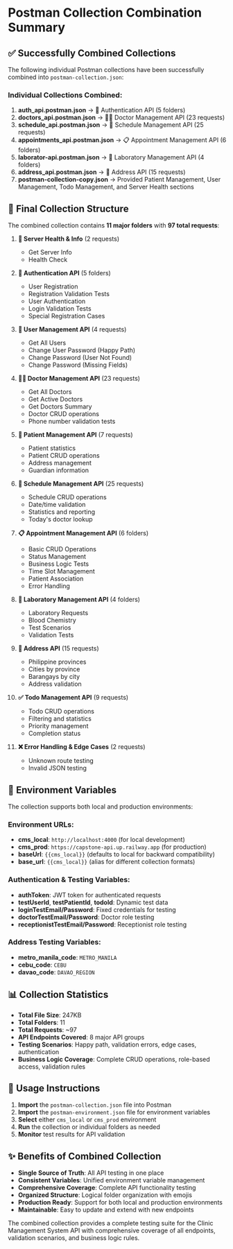 # Postman Collection Combination Summary

## ✅ Successfully Combined Collections

The following individual Postman collections have been successfully combined into `postman-collection.json`:

### Individual Collections Combined:
1. **auth_api.postman.json** → 🔐 Authentication API (5 folders)
2. **doctors_api.postman.json** → 👨‍⚕️ Doctor Management API (23 requests)
3. **schedule_api.postman.json** → 📅 Schedule Management API (25 requests)
4. **appointments_api.postman.json** → 📋 Appointment Management API (6 folders)
5. **laborator-api.postman.json** → 🧪 Laboratory Management API (4 folders)
6. **address_api.postman.json** → 📍 Address API (15 requests)
7. **postman-collection-copy.json** → Provided Patient Management, User Management, Todo Management, and Server Health sections

## 📁 Final Collection Structure

The combined collection contains **11 major folders** with **97 total requests**:

1. **🏥 Server Health & Info** (2 requests)
   - Get Server Info
   - Health Check

2. **🔐 Authentication API** (5 folders)
   - User Registration
   - Registration Validation Tests  
   - User Authentication
   - Login Validation Tests
   - Special Registration Cases

3. **👥 User Management API** (4 requests)
   - Get All Users
   - Change User Password (Happy Path)
   - Change Password (User Not Found)
   - Change Password (Missing Fields)

4. **👨‍⚕️ Doctor Management API** (23 requests)
   - Get All Doctors
   - Get Active Doctors
   - Get Doctors Summary
   - Doctor CRUD operations
   - Phone number validation tests

5. **🏥 Patient Management API** (7 requests)
   - Patient statistics
   - Patient CRUD operations
   - Address management
   - Guardian information

6. **📅 Schedule Management API** (25 requests)
   - Schedule CRUD operations
   - Date/time validation
   - Statistics and reporting
   - Today's doctor lookup

7. **📋 Appointment Management API** (6 folders)
   - Basic CRUD Operations
   - Status Management
   - Business Logic Tests
   - Time Slot Management
   - Patient Association
   - Error Handling

8. **🧪 Laboratory Management API** (4 folders)
   - Laboratory Requests
   - Blood Chemistry
   - Test Scenarios
   - Validation Tests

9. **📍 Address API** (15 requests)
   - Philippine provinces
   - Cities by province
   - Barangays by city
   - Address validation

10. **✅ Todo Management API** (9 requests)
    - Todo CRUD operations
    - Filtering and statistics
    - Priority management
    - Completion status

11. **❌ Error Handling & Edge Cases** (2 requests)
    - Unknown route testing
    - Invalid JSON testing

## 🔧 Environment Variables

The collection supports both local and production environments:

### Environment URLs:
- **cms_local**: `http://localhost:4000` (for local development)
- **cms_prod**: `https://capstone-api.up.railway.app` (for production)
- **baseUrl**: `{{cms_local}}` (defaults to local for backward compatibility)
- **base_url**: `{{cms_local}}` (alias for different collection formats)

### Authentication & Testing Variables:
- **authToken**: JWT token for authenticated requests
- **testUserId**, **testPatientId**, **todoId**: Dynamic test data
- **loginTestEmail/Password**: Fixed credentials for testing
- **doctorTestEmail/Password**: Doctor role testing
- **receptionistTestEmail/Password**: Receptionist role testing

### Address Testing Variables:
- **metro_manila_code**: `METRO_MANILA`
- **cebu_code**: `CEBU`
- **davao_code**: `DAVAO_REGION`

## 📊 Collection Statistics

- **Total File Size**: 247KB
- **Total Folders**: 11
- **Total Requests**: ~97
- **API Endpoints Covered**: 8 major API groups
- **Testing Scenarios**: Happy path, validation errors, edge cases, authentication
- **Business Logic Coverage**: Complete CRUD operations, role-based access, validation rules

## 🚀 Usage Instructions

1. **Import** the `postman-collection.json` file into Postman
2. **Import** the `postman-environment.json` file for environment variables
3. **Select** either `cms_local` or `cms_prod` environment
4. **Run** the collection or individual folders as needed
5. **Monitor** test results for API validation

## ✨ Benefits of Combined Collection

- **Single Source of Truth**: All API testing in one place
- **Consistent Variables**: Unified environment variable management
- **Comprehensive Coverage**: Complete API functionality testing
- **Organized Structure**: Logical folder organization with emojis
- **Production Ready**: Support for both local and production environments
- **Maintainable**: Easy to update and extend with new endpoints

The combined collection provides a complete testing suite for the Clinic Management System API with comprehensive coverage of all endpoints, validation scenarios, and business logic rules.
